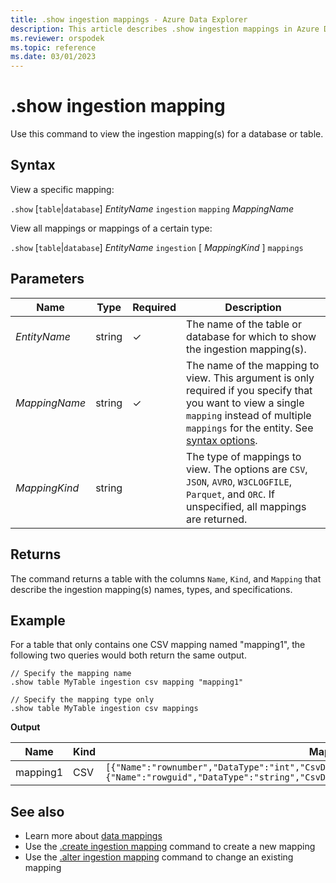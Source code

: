 ```yaml
---
title: .show ingestion mappings - Azure Data Explorer
description: This article describes .show ingestion mappings in Azure Data Explorer.
ms.reviewer: orspodek
ms.topic: reference
ms.date: 03/01/2023
---
```

# .show ingestion mapping

Use this command to view the ingestion mapping(s) for a database or table.

## Syntax

View a specific mapping:

`.show` [`table`|`database`] *EntityName* `ingestion` `mapping` *MappingName*

View all mappings or mappings of a certain type:

`.show` [`table`|`database`] *EntityName* `ingestion` [ *MappingKind* ] `mappings`

## Parameters

|Name|Type|Required|Description|
|--|--|--|--|
|*EntityName*|string|&check;|The name of the table or database for which to show the ingestion mapping(s).|
|*MappingName*|string|&check;|The name of the mapping to view. This argument is only required if you specify that you want to view a single `mapping` instead of multiple `mappings` for the entity. See [syntax options](#syntax).|
|*MappingKind*|string||The type of mappings to view. The options are `CSV`, `JSON`, `AVRO`, `W3CLOGFILE`, `Parquet`, and `ORC`. If unspecified, all mappings are returned.|

## Returns

The command returns a table with the columns `Name`, `Kind`, and `Mapping` that describe the ingestion mapping(s) names, types, and specifications.

## Example

For a table that only contains one CSV mapping named "mapping1", the following two queries would both return the same output.

```kusto
// Specify the mapping name
.show table MyTable ingestion csv mapping "mapping1" 

// Specify the mapping type only
.show table MyTable ingestion csv mappings 
```

**Output**

| Name     | Kind | Mapping     |
|----------|------|-------------|
| mapping1 | CSV  | `[{"Name":"rownumber","DataType":"int","CsvDataType":null,"Ordinal":0,"ConstValue":null},{"Name":"rowguid","DataType":"string","CsvDataType":null,"Ordinal":1,"ConstValue":null}]` |

## See also

* Learn more about [data mappings](mappings.md)
* Use the [.create ingestion mapping](create-ingestion-mapping-command.md) command to create a new mapping
* Use the [.alter ingestion mapping](alter-ingestion-mapping-command.md) command to change an existing mapping

